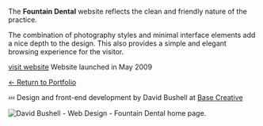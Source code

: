 The **Fountain Dental** website reflects the clean and friendly nature of the practice.

The combination of photography styles and minimal interface elements add a nice depth to the design. This also provides a simple and elegant browsing experience for the visitor.

[visit website](http://www.fountaindental.net)
Website launched in May 2009

[← Return to Portfolio](/showcase)

💤 Design and front-end development by David Bushell at [Base Creative](http://www.basecreative.eu)

![David Bushell - Web Design - Fountain Dental home page.](/images/portfolio/web-design-fountain-dental-1.png)
